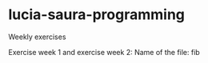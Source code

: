 # lucia-saura-programming
Weekly exercises

Exercise week 1 and exercise week 2: 
Name of the file: fib


